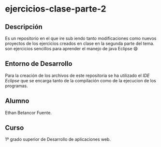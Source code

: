 # ejercicios-clase-parte-2

## Descripción
Es un repositorio en el que ire sub iendo tanto modificaciones como nuevos proyectos de los ejercicios creados en clase en la segunda parte del tema.
son ejercicios sencillos para aprender el manejo de java Eclipse :smile:

## Entorno de Desarrollo
Para la creación de los archivos de este repositoria se ha utilizado el *IDE Eclipse* que se encarga tanto de la compilación como de la ejecucion de los programas.

## Alumno
Ethan Betancor Fuente.

## Curso
1º grado superior de Desarrollo de aplicaciones web.
